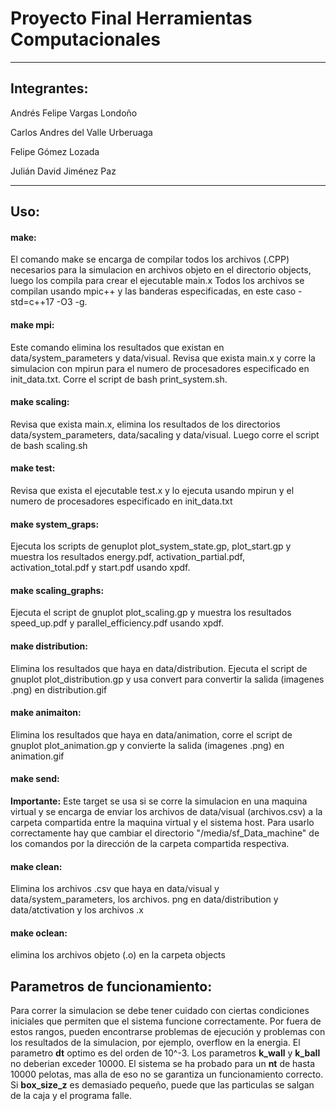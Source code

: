 # Proyecto Final Herramientas Computacionales
---
## Integrantes:
Andrés Felipe Vargas Londoño

Carlos Andres del Valle Urberuaga

Felipe Gómez Lozada

Julián David Jiménez Paz

---

## Uso:

#### make:
El comando make se encarga de compilar todos los archivos (.CPP) necesarios
para la simulacion en archivos objeto en el directorio objects, luego los
compila para crear el ejecutable main.x Todos los archivos se compilan usando
mpic++ y las banderas especificadas, en este caso -std=c++17 -O3 -g.

#### make mpi:
Este comando elimina los resultados que existan en data/system_parameters y data/visual. Revisa que exista main.x y corre la simulacion con mpirun para el
numero de procesadores especificado en init_data.txt. Corre el script de bash
print_system.sh.

#### make scaling:
Revisa que exista main.x, elimina los resultados de los directorios
data/system_parameters, data/sacaling y data/visual. Luego corre el script de
bash scaling.sh

#### make test:
Revisa que exista el ejecutable test.x y lo ejecuta usando mpirun y el numero de
procesadores especificado en init_data.txt

#### make system_graps:
Ejecuta los scripts de genuplot plot_system_state.gp, plot_start.gp y muestra
los resultados energy.pdf, activation_partial.pdf, activation_total.pdf y
start.pdf usando xpdf.

#### make scaling_graphs:
Ejecuta el script de gnuplot plot_scaling.gp y muestra los resultados
speed_up.pdf y parallel_efficiency.pdf usando xpdf.

#### make distribution:
Elimina los resultados que haya en data/distribution. Ejecuta el script de
gnuplot plot_distribution.gp y usa convert para convertir la salida (imagenes
.png) en distribution.gif

#### make animaiton:
Elimina los resultados que haya en data/animation, corre el script de gnuplot
plot_animation.gp y convierte la salida (imagenes .png) en animation.gif

#### make send:
**Importante:** Este target se usa si se corre la simulacion en una maquina
virtual y se encarga de enviar los archivos de data/visual (archivos.csv) a la
carpeta compartida entre la maquina virtual y el sistema host. Para usarlo
correctamente hay que cambiar el directorio "/media/sf_Data_machine" de los
comandos por la dirección de la carpeta compartida respectiva.

#### make clean:
Elimina los archivos .csv que haya en data/visual y data/system_parameters, los
archivos. png en data/distribution y data/atctivation y los archivos .x

#### make oclean:
elimina los archivos objeto (.o) en la carpeta objects

## Parametros de funcionamiento:

Para correr la simulacion se debe tener cuidado con ciertas condiciones
iniciales que permiten que el sistema funcione correctamente. Por fuera de estos
rangos, pueden encontrarse problemas de ejecución y problemas con los resultados
de la simulacion, por ejemplo, overflow en la energia.
El parametro **dt**
optimo es del orden de 10^-3. Los parametros **k_wall** y **k_ball** no deberian
exceder 10000. El sistema se ha probado para un **nt** de hasta 10000 pelotas,
mas alla de eso no se garantiza un funcionamiento correcto. Si **box_size_z**
es demasiado pequeño, puede que las particulas se salgan de la caja y el
programa falle.
